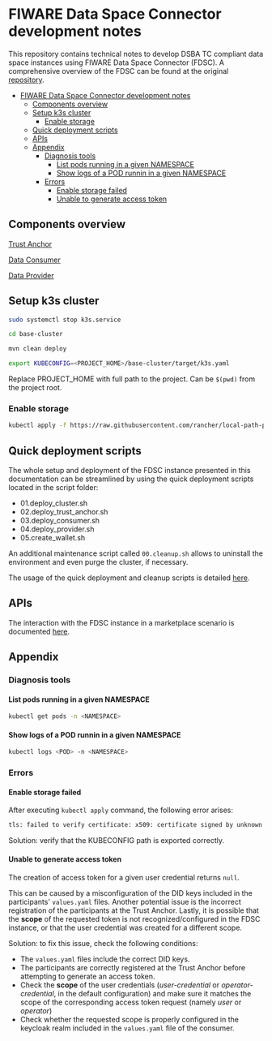 # FIWARE Data Space Connector development notes

This repository contains technical notes to develop DSBA TC compliant data space instances using FIWARE Data Space Connector (FDSC). A comprehensive overview of the FDSC can be found at the original [repository](https://github.com/FIWARE/data-space-connector).

- [FIWARE Data Space Connector development notes](#fiware-data-space-connector-development-notes)
  - [Components overview](#components-overview)
  - [Setup k3s cluster](#setup-k3s-cluster)
    - [Enable storage](#enable-storage)
  - [Quick deployment scripts](#quick-deployment-scripts)
  - [APIs](#apis)
  - [Appendix](#appendix)
    - [Diagnosis tools](#diagnosis-tools)
      - [List pods running in a given NAMESPACE](#list-pods-running-in-a-given-namespace)
      - [Show logs of a POD runnin in a given NAMESPACE](#show-logs-of-a-pod-runnin-in-a-given-namespace)
    - [Errors](#errors)
      - [Enable storage failed](#enable-storage-failed)
      - [Unable to generate access token](#unable-to-generate-access-token)

## Components overview

[Trust Anchor](doc/trust-anchor/TRUST-ANCHOR.MD)

[Data Consumer](doc/consumer/CONSUMER.MD)

[Data Provider](doc/provider/PROVIDER.MD)

## Setup k3s cluster

```bash
sudo systemctl stop k3s.service

cd base-cluster

mvn clean deploy

export KUBECONFIG=<PROJECT_HOME>/base-cluster/target/k3s.yaml
```

Replace PROJECT_HOME with full path to the project. Can be `$(pwd)` from the project root.

### Enable storage

```bash
kubectl apply -f https://raw.githubusercontent.com/rancher/local-path-provisioner/v0.0.30/deploy/local-path-storage.yaml
```

## Quick deployment scripts

The whole setup and deployment of the FDSC instance presented in this documentation can be streamlined by using the quick deployment scripts located in the script folder:

- 01.deploy_cluster.sh
- 02.deploy_trust_anchor.sh
- 03.deploy_consumer.sh
- 04.deploy_provider.sh
- 05.create_wallet.sh

An additional maintenance script called `00.cleanup.sh` allows to uninstall the environment and even purge the cluster, if necessary.

The usage of the quick deployment and cleanup scripts is detailed [here](doc/SCRIPTS.MD).

## APIs

The interaction with the FDSC instance in a marketplace scenario is documented [here](doc/MARKETPLACE.MD).

## Appendix

### Diagnosis tools

#### List pods running in a given NAMESPACE

```bash
kubectl get pods -n <NAMESPACE>
```

#### Show logs of a POD runnin in a given NAMESPACE

```bash
kubectl logs <POD> -n <NAMESPACE>
```

### Errors

#### Enable storage failed

After executing `kubectl apply` command, the following error arises:

```bash
tls: failed to verify certificate: x509: certificate signed by unknown authority; if you choose to ignore these errors, turn validation off with --validate=false
```

Solution: verify that the KUBECONFIG path is exported correctly.

#### Unable to generate access token

The creation of access token for a given user credential returns `null`.

This can be caused by a misconfiguration of the DID keys included in the participants' `values.yaml` files. Another potential issue is the incorrect registration of the participants at the Trust Anchor. Lastly, it is possible that the **scope** of the requested token is not recognized/configured in the FDSC instance, or that the user credential was created for a different scope.

Solution: to fix this issue, check the following conditions:

- The `values.yaml` files include the correct DID keys.
- The participants are correctly registered at the Trust Anchor before attempting to generate an access token.
- Check the **scope** of the user credentials (*user-credential* or *operator-credential*, in the default configuration) and make sure it matches the scope of the corresponding access token request (namely *user* or *operator*)
- Check whether the requested scope is properly configured in the keycloak realm included in the `values.yaml` file of the consumer.
